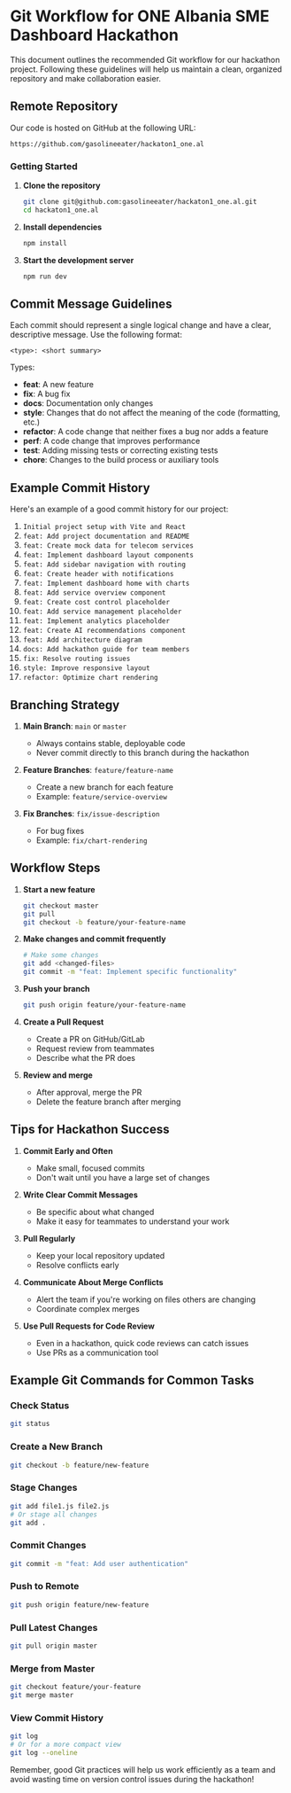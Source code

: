 # Git Workflow for ONE Albania SME Dashboard Hackathon

This document outlines the recommended Git workflow for our hackathon project. Following these guidelines will help us maintain a clean, organized repository and make collaboration easier.

## Remote Repository

Our code is hosted on GitHub at the following URL:
```
https://github.com/gasolineeater/hackaton1_one.al
```

### Getting Started

1. **Clone the repository**
   ```bash
   git clone git@github.com:gasolineeater/hackaton1_one.al.git
   cd hackaton1_one.al
   ```

2. **Install dependencies**
   ```bash
   npm install
   ```

3. **Start the development server**
   ```bash
   npm run dev
   ```

## Commit Message Guidelines

Each commit should represent a single logical change and have a clear, descriptive message. Use the following format:

```
<type>: <short summary>
```

Types:
- **feat**: A new feature
- **fix**: A bug fix
- **docs**: Documentation only changes
- **style**: Changes that do not affect the meaning of the code (formatting, etc.)
- **refactor**: A code change that neither fixes a bug nor adds a feature
- **perf**: A code change that improves performance
- **test**: Adding missing tests or correcting existing tests
- **chore**: Changes to the build process or auxiliary tools

## Example Commit History

Here's an example of a good commit history for our project:

1. `Initial project setup with Vite and React`
2. `feat: Add project documentation and README`
3. `feat: Create mock data for telecom services`
4. `feat: Implement dashboard layout components`
5. `feat: Add sidebar navigation with routing`
6. `feat: Create header with notifications`
7. `feat: Implement dashboard home with charts`
8. `feat: Add service overview component`
9. `feat: Create cost control placeholder`
10. `feat: Add service management placeholder`
11. `feat: Implement analytics placeholder`
12. `feat: Create AI recommendations component`
13. `feat: Add architecture diagram`
14. `docs: Add hackathon guide for team members`
15. `fix: Resolve routing issues`
16. `style: Improve responsive layout`
17. `refactor: Optimize chart rendering`

## Branching Strategy

1. **Main Branch**: `main` or `master`
   - Always contains stable, deployable code
   - Never commit directly to this branch during the hackathon

2. **Feature Branches**: `feature/feature-name`
   - Create a new branch for each feature
   - Example: `feature/service-overview`

3. **Fix Branches**: `fix/issue-description`
   - For bug fixes
   - Example: `fix/chart-rendering`

## Workflow Steps

1. **Start a new feature**
   ```bash
   git checkout master
   git pull
   git checkout -b feature/your-feature-name
   ```

2. **Make changes and commit frequently**
   ```bash
   # Make some changes
   git add <changed-files>
   git commit -m "feat: Implement specific functionality"
   ```

3. **Push your branch**
   ```bash
   git push origin feature/your-feature-name
   ```

4. **Create a Pull Request**
   - Create a PR on GitHub/GitLab
   - Request review from teammates
   - Describe what the PR does

5. **Review and merge**
   - After approval, merge the PR
   - Delete the feature branch after merging

## Tips for Hackathon Success

1. **Commit Early and Often**
   - Make small, focused commits
   - Don't wait until you have a large set of changes

2. **Write Clear Commit Messages**
   - Be specific about what changed
   - Make it easy for teammates to understand your work

3. **Pull Regularly**
   - Keep your local repository updated
   - Resolve conflicts early

4. **Communicate About Merge Conflicts**
   - Alert the team if you're working on files others are changing
   - Coordinate complex merges

5. **Use Pull Requests for Code Review**
   - Even in a hackathon, quick code reviews can catch issues
   - Use PRs as a communication tool

## Example Git Commands for Common Tasks

### Check Status
```bash
git status
```

### Create a New Branch
```bash
git checkout -b feature/new-feature
```

### Stage Changes
```bash
git add file1.js file2.js
# Or stage all changes
git add .
```

### Commit Changes
```bash
git commit -m "feat: Add user authentication"
```

### Push to Remote
```bash
git push origin feature/new-feature
```

### Pull Latest Changes
```bash
git pull origin master
```

### Merge from Master
```bash
git checkout feature/your-feature
git merge master
```

### View Commit History
```bash
git log
# Or for a more compact view
git log --oneline
```

Remember, good Git practices will help us work efficiently as a team and avoid wasting time on version control issues during the hackathon!
